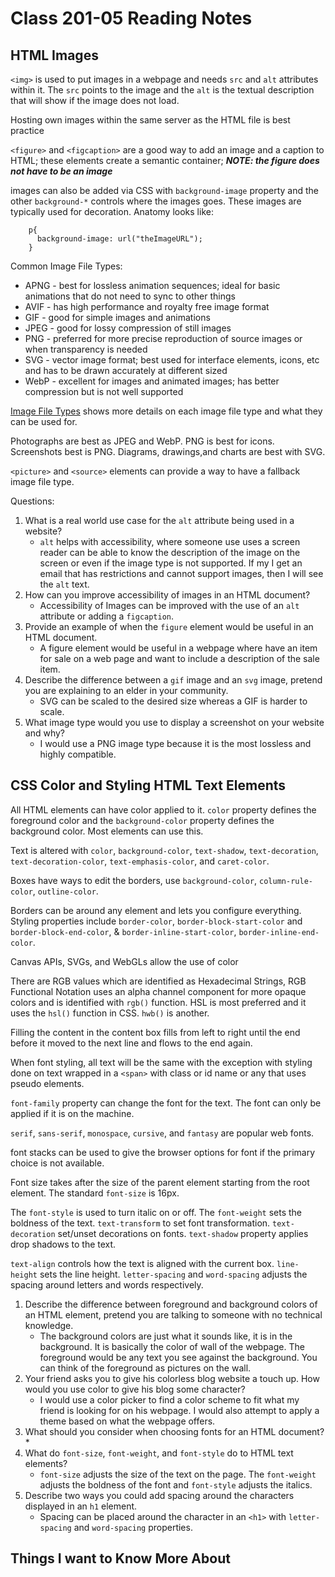 # Class 201-05 Reading Notes

## HTML Images

`<img>` is used to put images in a webpage and needs `src` and `alt` attributes within it. The `src` points to the image and the `alt` is the textual description that will show if the image does not load.

Hosting own images within the same server as the HTML file is best practice

`<figure>` and `<figcaption>` are a good way to add an image and a caption to HTML; these elements create a semantic container; ***NOTE: the figure does not have to be an image***

images can also be added via CSS with `background-image` property and the other `background-*` controls where the images goes. These images are typically used for decoration. Anatomy looks like:

        p{
          background-image: url("theImageURL");
        }

Common Image File Types:

* APNG - best for lossless animation sequences; ideal for basic animations that do not need to sync to other things
* AVIF - has high performance and royalty free image format
* GIF - good for simple images and animations
* JPEG - good for lossy compression of still images
* PNG - preferred for more precise reproduction of source images or when transparency is needed
* SVG - vector image format; best used for interface elements, icons, etc and has to be drawn accurately at different sized
* WebP - excellent for images and animated images; has better compression but is not well supported

[Image File Types](https://developer.mozilla.org/en-US/docs/Web/Media/Formats/Image_types) shows more details on each image file type and what they can be used for.

Photographs are best as JPEG and WebP. PNG is best for icons. Screenshots best is PNG. Diagrams, drawings,and charts are best with SVG.

`<picture>` and `<source>` elements can provide a way to have a fallback image file type.

Questions:

1. What is a real world use case for the `alt` attribute being used in a website?
    * `alt` helps with accessibility, where someone use uses a screen reader can be able to know the description of the image on the screen or even if the image type is not supported. If my I get an email that has restrictions and cannot support images, then I will see the `alt` text.
2. How can you improve accessibility of images in an HTML document?
    * Accessibility of Images can be improved with the use of an `alt` attribute or adding a `figcaption`.
3. Provide an example of when the `figure` element would be useful in an HTML document.
    * A figure element would be useful in a webpage where have an item for sale on a web page and want to include a description of the sale item.
4. Describe the difference between a `gif` image and an `svg` image, pretend you are explaining to an elder in your community.
    * SVG can be scaled to the desired size whereas a GIF is harder to scale.
5. What image type would you use to display a screenshot on your website and why?
    * I would use a PNG image type because it is the most lossless and highly compatible.

## CSS Color and Styling HTML Text Elements

All HTML elements can have color applied to it. `color` property defines the foreground color and the `background-color` property defines the background color. Most elements can use this.

Text is altered with `color`, `background-color`, `text-shadow`, `text-decoration`, `text-decoration-color`, `text-emphasis-color`, and `caret-color`.

Boxes have ways to edit the borders, use `background-color`, `column-rule-color`, `outline-color`.

Borders can be around any element and lets you configure everything. Styling properties include `border-color`, `border-block-start-color` and `border-block-end-color`, & `border-inline-start-color`, `border-inline-end-color`.

Canvas APIs, SVGs, and WebGLs allow the use of color

There are RGB values which are identified as Hexadecimal Strings, RGB Functional Notation uses an alpha channel component for more opaque colors and is identified with `rgb()` function. HSL is most preferred and it uses the `hsl()` function in CSS. `hwb()` is another.

Filling the content in the  content box fills from left to right until the end before it moved to the next line and flows to the end again.

When font styling, all text will be the same with the exception with styling done on text wrapped in a `<span>` with class or id name or any that uses pseudo elements.

`font-family` property can change the font for the text. The font can only be applied if it is on the machine.

`serif`, `sans-serif`, `monospace`, `cursive`, and `fantasy` are popular web fonts.

font stacks can be used to give the browser options for font if the primary choice is not available.

Font size takes after the size of the parent element starting from the root element. The standard `font-size` is 16px.

The `font-style` is used to turn italic on or off. The `font-weight` sets the boldness of the text. `text-transform` to set font transformation. `text-decoration` set/unset decorations on fonts. `text-shadow` property applies drop shadows to the text.

`text-align` controls how the text is aligned with the current box. `line-height` sets the line height. `letter-spacing` and `word-spacing` adjusts the spacing around letters and words respectively.

1. Describe the difference between foreground and background colors of an HTML element, pretend you are talking to someone with no technical knowledge.
    * The background colors are just what it sounds like, it is in the background. It is basically the color of wall of the webpage. The foreground would be any text you see against the background. You can think of the foreground as pictures on the wall.
2. Your friend asks you to give his colorless blog website a touch up. How would you use color to give his blog some character?
    * I would use a color picker to find a color scheme to fit what my friend is looking for on his webpage. I would also attempt to apply a theme based on what the webpage offers.
3. What should you consider when choosing fonts for an HTML document?
    *
4. What do `font-size`, `font-weight`, and `font-style` do to HTML text elements?
    * `font-size` adjusts the size of the text on the page. The `font-weight` adjusts the boldness of the font and `font-style` adjusts the italics.
5. Describe two ways you could add spacing around the characters displayed in an `h1` element.
    * Spacing can be placed around the character in an `<h1>` with `letter-spacing` and  `word-spacing` properties.

## Things I want to Know More About
